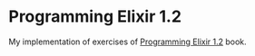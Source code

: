 # Programming Elixir 1.2

My implementation of exercises of [Programming Elixir 1.2](https://pragprog.com/book/elixir12/programming-elixir-1-2) book.
